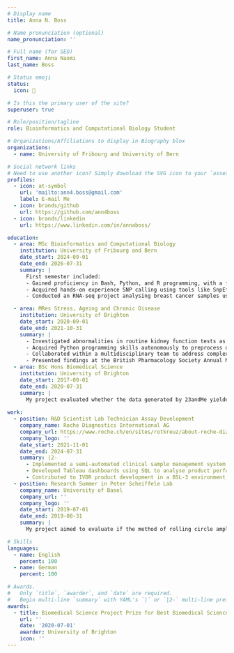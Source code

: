 ```yaml
---
# Display name
title: Anna N. Boss

# Name pronunciation (optional)
name_pronunciation: ''

# Full name (for SEO)
first_name: Anna Naomi
last_name: Boss

# Status emoji
status:
  icon: 🐳

# Is this the primary user of the site?
superuser: true

# Role/position/tagline
role: Bioinformatics and Computational Biology Student

# Organizations/Affiliations to display in Biography blox
organizations:
  - name: University of Fribourg and University of Bern

# Social network links
# Need to use another icon? Simply download the SVG icon to your `assets/media/icons/` folder.
profiles:
  - icon: at-symbol
    url: 'mailto:ann4.boss@gmail.com'
    label: E-mail Me
  - icon: brands/github
    url: https://github.com/ann4boss
  - icon: brands/linkedin
    url: https://www.linkedin.com/in/annaboss/

education:
  - area: MSc Bioinformatics and Computational Biology
    institution: University of Fribourg and Bern
    date_start: 2024-09-01
    date_end: 2026-07-31
    summary: |
      First semester included:
      - Gained proficiency in Bash, Python, and R programming, with a focus on bioinformatics applications. Built a strong foundation in biostatistics.
      - Acquired hands-on experience SNP calling using tools like SnpEff, and performed de novo assembly of HiFi reads.
      - Conducted an RNA-seq project analysing breast cancer samples using HPC computing. Workflow and code are available on [GitHub](https://github.com/user-attachments/assets/df1feb78-c568-46e3-a532-22d6a79513b6).

  - area: MRes Stress, Ageing and Chronic Disease
    institution: University of Brighton
    date_start: 2020-09-01
    date_end: 2021-10-31
    summary: |
      - Investigated abnormalities in routine kidney function tests as markers of severe COVID‑19 using machine learning techniques.
      - Acquired Python programming skills autonomously to preprocess data, develop predictive models, and extract actionable insights.
      - Collaborated within a multidisciplinary team to address complex research challenges.
      - Presented findings at the British Pharmacology Society Annual Meeting 2021 and published research in IJMS [(doi:10.3390/ijms23137260)](https://github.com/user-attachments/assets/905ebdfe-4ccd-4244-8992-dd9b0bc6af71).
  - area: BSc Hons Biomedical Science
    institution: University of Brighton
    date_start: 2017-09-01
    date_end: 2020-07-31
    summary: |
      My project evaluated whether the data generated by 23andMe yielded SNPs thought to have a significant effect on the metabolism of simvastatin and warfarin.
  
work:
  - position: R&D Scientist Lab Technician Assay Development
    company_name: Roche Diagnostics International AG
    company_url: https://www.roche.ch/en/sites/rotkreuz/about-roche-diagnostics-international
    company_logo: ''
    date_start: 2021-11-01
    date_end: 2024-07-31
    summary: |2-
      - Implemented a semi-automated clinical sample management system using JSL, streamlining sample tracking, improving accuracy, and ensuring regulatory compliance.
      - Developed Tableau dashboards using SQL to analyse product performance data, enabling data-driven decisions enabling faster identification of product issues and improving customer satisfaction.
      - Contributed to IVDR product development in a BSL-3 environment, adhering to GxP guidelines and maintaining high safety and quality standards.
  - position: Research Summer in Peter Scheiffele Lab
    company_name: University of Basel
    company_url: ''
    company_logo: ''
    date_start: 2019-07-01
    date_end: 2019-08-31
    summary: |
      My project aimed to evaluate if the method of rolling circle amplification can be used to detect alternative spliced mRNA in cortical neurons in mice.

# Skills
languages:
  - name: English
    percent: 100
  - name: German
    percent: 100

# Awards.
#   Only `title`, `awarder`, and `date` are required.
#   Begin multi-line `summary` with YAML's `|` or `|2-` multi-line prefix and indent 2 spaces below.
awards:
  - title: Biomedical Science Project Prize for Best Biomedical Science Project
    url: ''
    date: '2020-07-01'
    awarder: University of Brighton
    icon: ''
---
```

